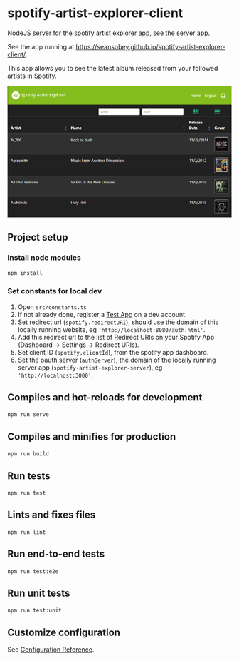 # spotify-artist-explorer-client

NodeJS server for the spotify artist explorer app, see the [server app](https://github.com/SeanSobey/spotify-artist-explorer-server/).

See the app running at https://seansobey.github.io/spotify-artist-explorer-client/.

This app allows you to see the latest album released from your followed artists in Spotify.

![Screenshot](/.github/images/Screenshot.PNG "Screenshot")

## Project setup

### Install node modules

```
npm install
```

### Set constants for local dev

1) Open `src/constants.ts`
2) If not already done, register a [Test App](https://developer.spotify.com/documentation/general/guides/app-settings/#register-your-app) on a dev account.
3) Set redirect url (`spotify.redirectURI`), should use the domain of this locally running website, eg `'http://localhost:8080/auth.html'`.
4) Add this redirect url to the list of Redirect URIs on your Spotify App (Dashboard -> Settings -> Redirect URIs).
5) Set client ID (`spotify.clientId`), from the spotify app dashboard.
6) Set the oauth server (`authServer`), the domain of the locally running server app (`spotify-artist-explorer-server`), eg `'http://localhost:3000'`.

## Compiles and hot-reloads for development

```
npm run serve
```

## Compiles and minifies for production

```
npm run build
```

## Run tests

```
npm run test
```

## Lints and fixes files

```
npm run lint
```

## Run end-to-end tests

```
npm run test:e2e
```

## Run unit tests

```
npm run test:unit
```

## Customize configuration

See [Configuration Reference](https://cli.vuejs.org/config/).
